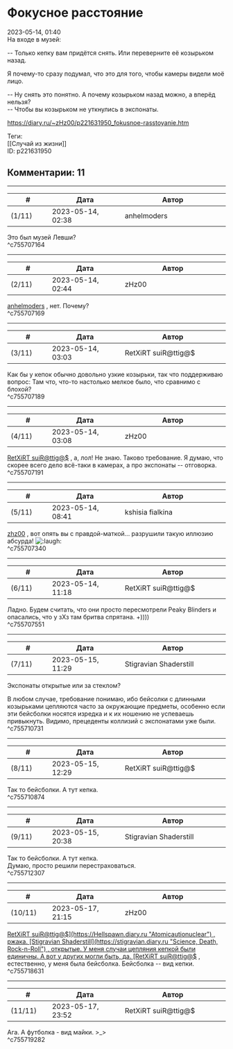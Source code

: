 Фокусное расстояние
===================

  
2023-05-14, 01:40  
 На входе в музей:   
   
 -- Только кепку вам придётся снять. Или переверните её козырьком назад.   
   
 Я почему-то сразу подумал, что это для того, чтобы камеры видели моё лицо.   
   
 -- Ну снять это понятно. А почему козырьком назад можно, а вперёд нельзя?   
 -- Чтобы вы козырьком не уткнулись в экспонаты.   
  
<https://diary.ru/~zHz00/p221631950_fokusnoe-rasstoyanie.htm>  
  
Теги:  
[[Случай из жизни]]  
ID: p221631950  


Комментарии: 11
---------------

  


---



|         #         |              Дата              |                     Автор                     |           ID           |
| --- | --- | --- | --- |
| (1/11) | 2023-05-14, 02:38 | anhelmoders | c755707164 |

  
 Это был музей Левши?   
 ^c755707164

---



|         #         |              Дата              |                     Автор                     |           ID           |
| --- | --- | --- | --- |
| (2/11) | 2023-05-14, 02:44 | zHz00 | c755707169 |

  
  [anhelmoders](https://anhelmoders.diary.ru "No plans. Only wonders.")  , нет. Почему?   
 ^c755707169

---



|         #         |              Дата              |                     Автор                     |           ID           |
| --- | --- | --- | --- |
| (3/11) | 2023-05-14, 03:03 | RetXiRT suiR@ttig@$ | c755707189 |

  
 Как бы у кепок обычно довольно узкие козырьки, так что поддерживаю вопрос: Там что, что-то настолько мелкое было, что сравнимо с блохой?   
 ^c755707189

---



|         #         |              Дата              |                     Автор                     |           ID           |
| --- | --- | --- | --- |
| (4/11) | 2023-05-14, 03:08 | zHz00 | c755707191 |

  
  [RetXiRT suiR@ttig@$](https://Hellspawn.diary.ru "Atomicautionuclear")  , а, лол! Не знаю. Таково требование. Я думаю, что скорее всего дело всё-таки в камерах, а про экспонаты -- отговорка.   
 ^c755707191

---



|         #         |              Дата              |                     Автор                     |           ID           |
| --- | --- | --- | --- |
| (5/11) | 2023-05-14, 08:41 | kshisia fialkina | c755707340 |

  
  [zhz00](https://zHz00.diary.ru "Untitled")  , вот опять вы с правдой-маткой... разрушили такую иллюзию абсурда! ![:laugh:](//diary.ru/picture/1126.gif)   
 ^c755707340

---



|         #         |              Дата              |                     Автор                     |           ID           |
| --- | --- | --- | --- |
| (6/11) | 2023-05-14, 11:18 | RetXiRT suiR@ttig@$ | c755707551 |

  
 Ладно. Будем считать, что они просто пересмотрели Peaky Blinders и опасались, что у зХз там бритва спрятана. +))))   
 ^c755707551

---



|         #         |              Дата              |                     Автор                     |           ID           |
| --- | --- | --- | --- |
| (7/11) | 2023-05-15, 11:29 | Stigravian Shaderstill | c755710731 |

  
 Экспонаты открытые или за стеклом?   
   
 В любом случае, требование понимаю, ибо бейсолки с длинными козырьками цепляются часто за окружающие предметы, особенно если эти бейсболки носятся изредка и к их ношению не успеваешь привыкнуть. Видимо, прецеденты коллизий с экспонатами уже были.   
 ^c755710731

---



|         #         |              Дата              |                     Автор                     |           ID           |
| --- | --- | --- | --- |
| (8/11) | 2023-05-15, 12:29 | RetXiRT suiR@ttig@$ | c755710874 |

  
 Так то бейсболки. А тут кепка.   
 ^c755710874

---



|         #         |              Дата              |                     Автор                     |           ID           |
| --- | --- | --- | --- |
| (9/11) | 2023-05-15, 20:38 | Stigravian Shaderstill | c755712307 |

  
  Так то бейсболки. А тут кепка.    
 Думаю, просто решили перестраховаться.   
 ^c755712307

---



|         #         |              Дата              |                     Автор                     |           ID           |
| --- | --- | --- | --- |
| (10/11) | 2023-05-17, 21:15 | zHz00 | c755718631 |

  
  [RetXiRT suiR@ttig@$](https://Hellspawn.diary.ru "Atomicautionuclear")  , ржака.   
  [Stigravian Shaderstill](https://stigravian.diary.ru "Science, Death, Rock-n-Roll")  , открытые. У меня случаи цепляния кепкой были единичны. А вот у других могли быть, да.   
  [RetXiRT suiR@ttig@$](https://Hellspawn.diary.ru "Atomicautionuclear")  , естественно, у меня была бейсболка. Бейсболка -- вид кепки.   
 ^c755718631

---



|         #         |              Дата              |                     Автор                     |           ID           |
| --- | --- | --- | --- |
| (11/11) | 2023-05-17, 23:52 | RetXiRT suiR@ttig@$ | c755719282 |

  
 Ага. А футболка - вид майки. >\_>   
 ^c755719282